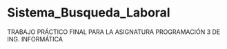 # Sistema_Busqueda_Laboral
TRABAJO PRÁCTICO FINAL PARA LA ASIGNATURA PROGRAMACIÓN 3 DE ING. INFORMÁTICA
